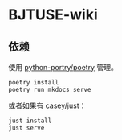 # BJTUSE-wiki

## 依赖

使用 [python-portry/poetry](https://github.com/python-poetry/poetry) 管理。

```
poetry install
poetry run mkdocs serve
```

或者如果有 [casey/just](https://github.com/casey/just)：

```
just install
just serve
```